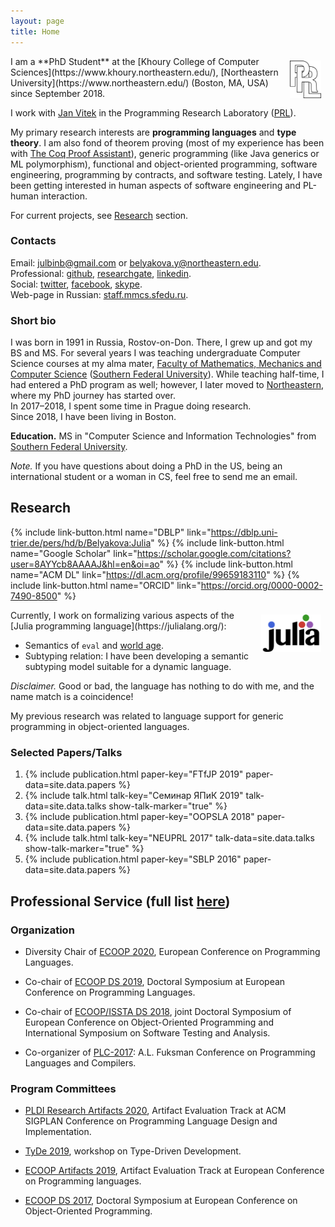 ```yaml
---
layout: page
title: Home
---
```


<a href="http://prl.ccs.neu.edu" target="_blank">
  <img src="img/prl.png" alt="PRL"
    style="height: 60px; float: right; margin: 0.5em; vertical-align: middle; display: inline-block"/>
</a>
I am a **PhD Student**
at the [Khoury College of Computer Sciences](https://www.khoury.northeastern.edu/),
[Northeastern University](https://www.northeastern.edu/) (Boston, MA, USA)
since September 2018.

I work with [Jan Vitek](http://janvitek.org/)
in the Programming Research Laboratory ([PRL](http://prl.ccs.neu.edu)).

My primary research interests are **programming languages** and **type theory**.
I am also fond of theorem proving (most of my experience has been with
[The Coq Proof Assistant](https://coq.inria.fr/)),
generic programming (like Java generics or ML polymorphism),
functional and object-oriented programming,
software engineering, programming by contracts, and software testing.
Lately, I have been getting interested in human aspects of software
engineering and PL-human interaction. 

For current projects, see <a href="#research">Research</a> section.

### Contacts

Email: [julbinb@gmail.com](mailto:julbinb@gmail.com) or [belyakova.y@northeastern.edu](mailto:belyakova.y@northeastern.edu).  
Professional: [github](http://github.com/julbinb/),
[researchgate](https://www.researchgate.net/profile/Julia_Belyakova),
[linkedin](https://www.linkedin.com/in/julbinb/).  
Social: [twitter](https://twitter.com/julbinb),
[facebook](https://www.facebook.com/julbinb), [skype](skype:juliet_belyakova).  
Web-page in Russian: [staff.mmcs.sfedu.ru](http://staff.mmcs.sfedu.ru/~juliet/index.html).  

### Short bio

I was born in 1991 in Russia, Rostov-on-Don.
There, I grew up and got my BS and MS.
For several years I was teaching undergraduate Computer Science courses
at my alma mater,
[Faculty of Mathematics, Mechanics and Computer Science](http://mmcs.sfedu.ru/)
([Southern Federal University](http://sfedu.ru/international/)).
While teaching half-time, I had entered a PhD program as well; however,
I later moved to [Northeastern](https://www.northeastern.edu/),
where my PhD journey has started over.  
In 2017–2018, I spent some time in Prague doing research.  
Since 2018, I have been living in Boston.

**Education.** MS in "Computer Science and Information Technologies"
from [Southern Federal University](http://sfedu.ru/international/).

*Note.* If you have questions about doing a PhD in the US,
being an international student or a woman in CS, feel free to send me an email.

## <span id="#research">Research</span>

{% include link-button.html name="DBLP" link="https://dblp.uni-trier.de/pers/hd/b/Belyakova:Julia" %}
{% include link-button.html name="Google Scholar" link="https://scholar.google.com/citations?user=8AYYcb8AAAAJ&hl=en&oi=ao" %}
{% include link-button.html name="ACM DL" link="https://dl.acm.org/profile/99659183110" %}
{% include link-button.html name="ORCID" link="https://orcid.org/0000-0002-7490-8500" %}

<a href="https://julialang.org/" target="_blank">
  <img src="img/julia-logo.svg" alt="Julia Lang"
    style="height: 60px; float: right; margin: 0.5em; vertical-align: middle; display: inline-block"/>
</a>
Currently, I work on formalizing various aspects of the
[Julia programming language](https://julialang.org/):

* Semantics of `eval` and [world age](https://docs.julialang.org/en/v1/manual/methods/#Redefining-Methods).
* Subtyping relation: I have been developing a semantic subtyping model
  suitable for a dynamic language.

_Disclaimer._ Good or bad, the language has nothing to do with me, and the name match is a coincidence!

My previous research was related to language support for generic programming
in object-oriented languages.

### Selected Papers/Talks

1. {% include publication.html paper-key="FTfJP 2019" paper-data=site.data.papers %}
1. {% include talk.html talk-key="Семинар ЯПиК 2019" talk-data=site.data.talks show-talk-marker="true" %}
1. {% include publication.html paper-key="OOPSLA 2018" paper-data=site.data.papers %}
1. {% include talk.html talk-key="NEUPRL 2017" talk-data=site.data.talks show-talk-marker="true" %}
1. {% include publication.html paper-key="SBLP 2016" paper-data=site.data.papers %}

## Professional Service (full list [here](service.html))

### Organization 

* Diversity Chair of [ECOOP 2020](https://2020.ecoop.org/),
  European Conference on Programming Languages.

* Co-chair of [ECOOP DS 2019](https://2019.ecoop.org/home),
  Doctoral Symposium at European Conference on Programming Languages.

* Co-chair of [ECOOP/ISSTA DS 2018](https://conf.researchr.org/track/ecoop-issta-2018/ecoop-issta-2018-doctoral-symposium),
  joint Doctoral Symposium of 
  European Conference on Object-Oriented Programming and
  International Symposium on Software Testing and Analysis.

* Co-organizer of [PLC-2017](http://plc.sfedu.ru/index.html):
  A.L. Fuksman Conference on Programming Languages and Compilers.

### Program Committees

* [PLDI Research Artifacts 2020](https://pldi20.sigplan.org/track/pldi-2020-PLDI-Research-Artifacts),
  Artifact Evaluation Track at 
  ACM SIGPLAN Conference on Programming Language Design and Implementation.

* [TyDe 2019](https://icfp19.sigplan.org/home/tyde-2019),
  workshop on Type-Driven Development.

* [ECOOP Artifacts 2019](https://2019.ecoop.org/track/ecoop-2019-artifacts),
  Artifact Evaluation Track at European Conference on Programming languages.

* [ECOOP DS 2017](http://2017.ecoop.org/track/ecoop-2017-Doctoral-Symposium),
  Doctoral Symposium at European Conference on Object-Oriented Programming.
